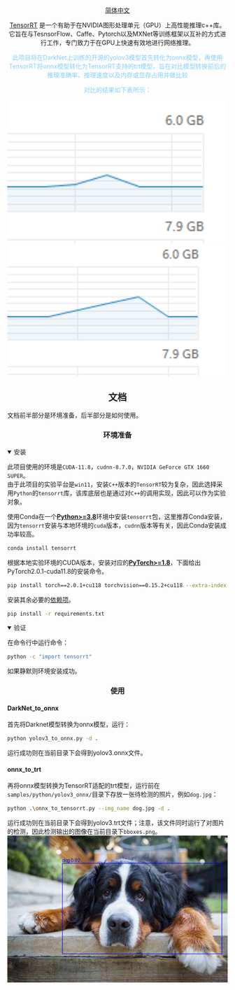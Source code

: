 <div align="center">

[简体中文](README.zh-CN.md)
<br>

[TensorRT](https://github.com/NVIDIA/TensorRT) 是一个有助于在NVIDIA图形处理单元（GPU）上高性能推理c++库。它旨在与TesnsorFlow、Caffe、Pytorch以及MXNet等训练框架以互补的方式进行工作，专门致力于在GPU上快速有效地进行网络推理。<br>

<span style="color: lightskyblue;">此项目将在DarkNet上训练的开源的yolov3模型首先转化为onnx模型，再使用TensorRT将onnx模型转化为TensorRT支持的trt模型，旨在对比模型转换前后的推理准确率、推理速度以及内存或显存占用并做比较</span>

<span style="color: lightskyblue;">对比的结果如下表所示：</span>

<div align="center">
<img width="600" src="https://github.com/NoMoreBeauty/TensorRT_yolov3/blob/main/1.png" alt="GPU Memory 1">
<img width="600" src="https://github.com/NoMoreBeauty/TensorRT_yolov3/blob/main/2.png" alt="GPU Memory 2">

</div>

</div>

## <div align="center">文档</div>

文档前半部分是环境准备，后半部分是如何使用。
### <div align="center">环境准备</div>

<details open>
<summary>安装</summary>

此项目使用的环境是`CUDA-11.8`，`cudnn-8.7.0`，`NVIDIA GeForce GTX 1660 SUPER`。<br>
由于此项目的实验平台是`win11`，安装`C++`版本的`TensorRT`较为复杂，因此选择采用`Python`的`tensorrt`库，该库底层也是通过对`C++`的调用实现，因此可以作为实验对象。
<br>

使用Conda在一个[**Python>=3.8**](https://www.python.org/)环境中安装`tensorrt`包，这里推荐Conda安装，因为`tensorrt`安装与本地环境的`cuda`版本，`cudnn`版本等有关，因此Conda安装成功率较高。

```bash
conda install tensorrt
```
根据本地实验环境的CUDA版本，安装对应的[**PyTorch>=1.8**](https://pytorch.org/get-started/locally/)，下面给出PyTorch2.0.1-cuda11.8的安装命令。
```bash
pip install torch==2.0.1+cu118 torchvision==0.15.2+cu118 --extra-index-url https://download.pytorch.org/whl/cu118
```
安装其余必要的[依赖项](https://github.com/NoMoreBeauty/ultralytics/blob/main/requirements.txt)。

```bash
pip install -r requirements.txt
```
</details>

<details open>
<summary>验证</summary>

在命令行中运行命令：
```bash
python -c "import tensorrt"
```
如果静默则环境安装成功。

</details>

### <div align="center">使用</div>

#### DarkNet_to_onnx
首先将Darknet模型转换为onnx模型，运行：
```bash
python yolov3_to_onnx.py -d .
```
运行成功则在当前目录下会得到yolov3.onnx文件。
<br>

#### onnx_to_trt

再将onnx模型转换为TensorRT适配的trt模型，运行前在`samples/python/yolov3_onnx/`目录下存放一张待检测的照片，例如`dog.jpg`：
```bash
python .\onnx_to_tensorrt.py --img_name dog.jpg -d .
```
运行成功则在当前目录下会得到yolov3.trt文件；注意，该文件同时运行了对图片的检测，因此检测输出的图像在当前目录下`bboxes.png`。
<img width="600" src="https://github.com/NoMoreBeauty/TensorRT_yolov3/blob/main/bboxes.png" alt="Test Result">
